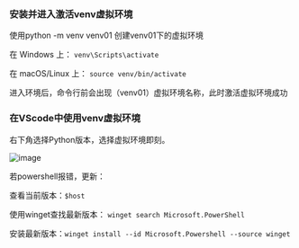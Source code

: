 ### 安装并进入激活venv虚拟环境
使用python -m venv venv01  创建venv01下的虚拟环境

在 Windows 上：
`venv\Scripts\activate`

在 macOS/Linux 上：
`source venv/bin/activate`


进入环境后，命令行前会出现（venv01）虚拟环境名称，此时激活虚拟环境成功

### 在VScode中使用venv虚拟环境
右下角选择Python版本，选择虚拟环境即刻。

![image](https://github.com/GaoHaoSong/Study-Logs/assets/25843420/d92c8b8b-7436-4f2d-9920-e7c05397b066)

若powershell报错，更新：

查看当前版本：`$host`

使用winget查找最新版本： `winget search Microsoft.PowerShell`

安装最新版本：`winget install --id Microsoft.Powershell --source winget`
